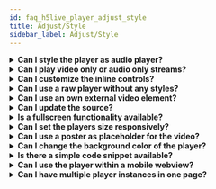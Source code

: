 ```yaml
---
id: faq_h5live_player_adjust_style
title: Adjust/Style
sidebar_label: Adjust/Style
---
```


<details><summary><strong>Can I style the player as audio player?</strong></summary>

Yes, you can style the player as audio player by passing

```javascript
config.style.audioPlayer = true;
```

</details>

<details><summary><strong>Can I play video only or audio only streams?</strong></summary>

Yes.


</details>

<details><summary><strong>Can I customize the inline controls?</strong></summary>

No, but you can disable them by passing.

```
config.style.controls = false;
```

</details>

<details><summary><strong>Can I use a raw player without any styles?</strong></summary>

Yes, by passing the config property `style.view = false` all styles will be disabled.

</details>

<details><summary><strong>Can I use an own external video element?</strong></summary>

Yes, by passing the `id` attribute of an existing html5 video element through the config property `playback.videoId`. The video will be inserted into the players container and existing styles will be overwritten and restored after a destroy.

</details>

<details><summary><strong>Can I update the source?</strong></summary>

Yes, by executing the player’s function `updateSource` with an updated `config.source` object.

</details>

<details><summary><strong>Is a fullscreen functionality available?</strong></summary>

Yes, over the native player controls.

</details>

<details><summary><strong>Can I set the players size responsively?</strong></summary>

Yes, by passing over `style.width` and `style.height` the value `auto` and styling the players div.

</details>

<details><summary><strong>Can I use a poster as placeholder for the video?</strong></summary>

But you can use a workaround by passing the id of an existing video tag with poster through the config (`config.playback.videoId`). This video element would be used by the player instead of creating a new one. See [here](../../nanoplayer/nanoplayer_api).

Another possibility can be that you grab the video element from the DOM after successful setup and then modify the poster attribute.

```javascript
var video = document.querySelector("#playerDiv video");
video.poster = ....;
```

</details>

<details><summary><strong>Can I change the background color of the player?</strong></summary>
No, currently there is no way to configure the background-color of the video element, but you can have workarounds. You can select the video in the resolve function of the promise (see the sample) and then change the color or you can create a global css rule for video elements. Please see the following examples.

```javascript
var player; 
  var config = {
    "source": {
        "bintu": {
            "apiurl": "https://bintu.nanocosmos.de",
            "streamid": "236af21e-fbf3-4ba3-889c-343ef3f0e7ca"
        }
    },
   "playback": {
      "autoplay": true,
      "automute": true,
      "muted": false
  },
  "style": {
      "controls": true,
      "width": "auto",
      "height": "auto",    
      }
};
document.addEventListener('DOMContentLoaded', function () {
    player = new NanoPlayer("playerDiv");
    player.setup(config).then(function (config) {
        console.log("setup success");
        console.log("config: " + JSON.stringify(config, undefined, 4));
        var video = document.querySelector('#playerDiv video');
        video.style.backgroundColor = '#123456';
    }, function (error) {
        alert(error.message);
    });
});
```

```
<style>
    video {
        background-color: #123456;
    }
</style>
```

</details>

<details><summary><strong>Is there a simple code snippet available?</strong></summary>

Yes! 

</details>

<details><summary><strong>Can I use the player within a mobile webview?</strong></summary>

Yes! 

</details>

<details><summary><strong>Can I have multiple player instances in one page?</strong></summary>

Yes!

</details>